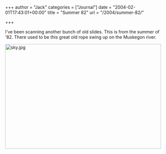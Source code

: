 +++
author = "Jack"
categories = ["Journal"]
date = "2004-02-01T17:43:01+00:00"
title = "Summer 82"
url = "/2004/summer-82/"

+++

I've been scanning another bunch of old slides. This is from the summer of &#8216;82. There used to be this great old rope swing up on the Muskegon river.

<img alt="sky.jpg" src="https://www.jackbaty.com/images/blog/sky.jpg" width="500" height="336" border="0" />